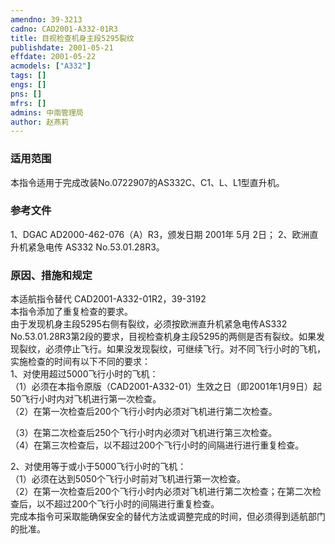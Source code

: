 ```yaml
---
amendno: 39-3213  
cadno: CAD2001-A332-01R3  
title: 目视检查机身主段5295裂纹  
publishdate: 2001-05-21  
effdate: 2001-05-22  
acmodels: ["A332"]  
tags: []  
engs: []  
pns: []  
mfrs: []  
admins: 中南管理局  
author: 赵燕莉  
---
```

  
### 适用范围  
本指令适用于完成改装No.0722907的AS332C、C1、L、L1型直升机。  
  
<!--more-->  
### 参考文件  
  1、DGAC AD2000-462-076（A）R3，颁发日期 2001年 5月 2日； 2、欧洲直升机紧急电传 AS332 No.53.01.28R3。  
  
### 原因、措施和规定  

  本适航指令替代 CAD2001-A332-01R2，39-3192  
本指令添加了重复检查的要求。  
  由于发现机身主段5295右侧有裂纹，必须按欧洲直升机紧急电传AS332 No.53.01.28R3第2段的要求，目视检查机身主段5295的两侧是否有裂纹。如果发现裂纹，必须停止飞行。如果没发现裂纹，可继续飞行。对不同飞行小时的飞机，实施检查的时间有以下不同的要求：  
  1、对使用超过5000飞行小时的飞机：  
  （1）必须在本指令原版（CAD2001-A332-01）生效之日（即2001年1月9日）起50飞行小时内对飞机进行第一次检查。  
  （2）在第一次检查后200个飞行小时内必须对飞机进行第二次检查。  
  
  （3）在第二次检查后250个飞行小时内必须对飞机进行第三次检查。  
  （4）在第三次检查后，以不超过200个飞行小时的间隔进行进行重复检查。  
  
  2、对使用等于或小于5000飞行小时的飞机：  
  （1）必须在达到5050个飞行小时前对飞机进行第一次检查。  
  （2）在第一次检查后200个飞行小时内必须对飞机进行第二次检查；在第二次检查后，以不超过200个飞行小时的间隔进行重复检查。  
  完成本指令可采取能确保安全的替代方法或调整完成的时间，但必须得到适航部门的批准。  
